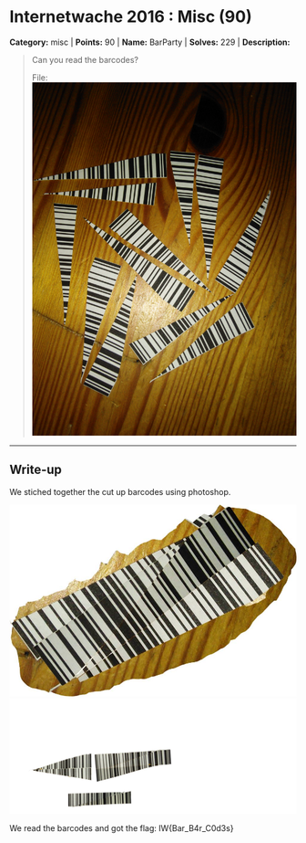# Internetwache 2016 : Misc (90)

**Category:** misc |
**Points:** 90 |
**Name:** BarParty |
**Solves:** 229 |
**Description:**

> Can you read the barcodes?
>
> File: 
> ![](src/barcodes.jpg)

___

## Write-up

We stiched together the cut up barcodes using photoshop.

![](src/barcode1.jpg)
![](src/barcode2.jpg)

We read the barcodes and got the flag:
IW{Bar_B4r_C0d3s}
